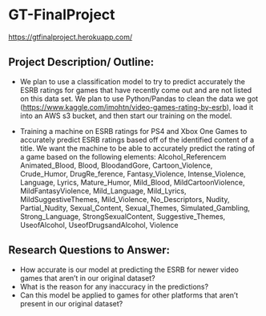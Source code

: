 # GT-FinalProject

https://gtfinalproject.herokuapp.com/


## Project Description/ Outline:
* We plan to use a classification model to try to predict accurately the ESRB ratings for games that have recently come out and are not listed on this data set. We plan to use Python/Pandas to clean the data we got (https://www.kaggle.com/imohtn/video-games-rating-by-esrb), load it into an AWS s3 bucket, and then start our training on the model. 

* Training a machine on ESRB ratings for PS4 and Xbox One Games to accurately predict ESRB ratings based off of the identified content of a title. We want the machine to be able to accurately predict the rating of a game based on the following elements: Alcohol_Referencem Animated_Blood, Blood, BloodandGore, Cartoon_Violence, Crude_Humor, DrugRe_ference, Fantasy_Violence, Intense_Violence, Language, Lyrics, Mature_Humor, Mild_Blood, MildCartoonViolence, MildFantasyViolence, Mild_Language, Mild_Lyrics, MildSuggestiveThemes, Mild_Violence, No_Descriptors, Nudity, Partial_Nudity, Sexual_Content, Sexual_Themes, Simulated_Gambling, Strong_Language, StrongSexualContent, Suggestive_Themes, UseofAlcohol, UseofDrugsandAlcohol, Violence

## Research Questions to Answer:
* How accurate is our model at predicting the ESRB for newer video games that aren’t in our original dataset?
* What is the reason for any inaccuracy in the predictions?
* Can this model be applied to games for other platforms that aren’t present in our original dataset?
